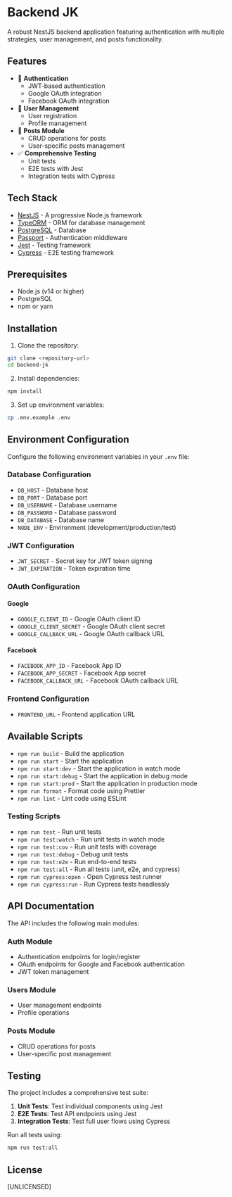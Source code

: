 # Backend JK

A robust NestJS backend application featuring authentication with multiple strategies, user management, and posts functionality.

## Features

- 🔐 **Authentication**
  - JWT-based authentication
  - Google OAuth integration
  - Facebook OAuth integration
- 👥 **User Management**
  - User registration
  - Profile management
- 📝 **Posts Module**
  - CRUD operations for posts
  - User-specific posts management
- ✅ **Comprehensive Testing**
  - Unit tests
  - E2E tests with Jest
  - Integration tests with Cypress

## Tech Stack

- [NestJS](https://nestjs.com/) - A progressive Node.js framework
- [TypeORM](https://typeorm.io/) - ORM for database management
- [PostgreSQL](https://www.postgresql.org/) - Database
- [Passport](http://www.passportjs.org/) - Authentication middleware
- [Jest](https://jestjs.io/) - Testing framework
- [Cypress](https://www.cypress.io/) - E2E testing framework

## Prerequisites

- Node.js (v14 or higher)
- PostgreSQL
- npm or yarn

## Installation

1. Clone the repository:

```bash
git clone <repository-url>
cd backend-jk
```

2. Install dependencies:

```bash
npm install
```

3. Set up environment variables:

```bash
cp .env.example .env
```

## Environment Configuration

Configure the following environment variables in your `.env` file:

### Database Configuration

- `DB_HOST` - Database host
- `DB_PORT` - Database port
- `DB_USERNAME` - Database username
- `DB_PASSWORD` - Database password
- `DB_DATABASE` - Database name
- `NODE_ENV` - Environment (development/production/test)

### JWT Configuration

- `JWT_SECRET` - Secret key for JWT token signing
- `JWT_EXPIRATION` - Token expiration time

### OAuth Configuration

#### Google

- `GOOGLE_CLIENT_ID` - Google OAuth client ID
- `GOOGLE_CLIENT_SECRET` - Google OAuth client secret
- `GOOGLE_CALLBACK_URL` - Google OAuth callback URL

#### Facebook

- `FACEBOOK_APP_ID` - Facebook App ID
- `FACEBOOK_APP_SECRET` - Facebook App secret
- `FACEBOOK_CALLBACK_URL` - Facebook OAuth callback URL

### Frontend Configuration

- `FRONTEND_URL` - Frontend application URL

## Available Scripts

- `npm run build` - Build the application
- `npm run start` - Start the application
- `npm run start:dev` - Start the application in watch mode
- `npm run start:debug` - Start the application in debug mode
- `npm run start:prod` - Start the application in production mode
- `npm run format` - Format code using Prettier
- `npm run lint` - Lint code using ESLint

### Testing Scripts

- `npm run test` - Run unit tests
- `npm run test:watch` - Run unit tests in watch mode
- `npm run test:cov` - Run unit tests with coverage
- `npm run test:debug` - Debug unit tests
- `npm run test:e2e` - Run end-to-end tests
- `npm run test:all` - Run all tests (unit, e2e, and cypress)
- `npm run cypress:open` - Open Cypress test runner
- `npm run cypress:run` - Run Cypress tests headlessly

## API Documentation

The API includes the following main modules:

### Auth Module

- Authentication endpoints for login/register
- OAuth endpoints for Google and Facebook authentication
- JWT token management

### Users Module

- User management endpoints
- Profile operations

### Posts Module

- CRUD operations for posts
- User-specific post management

## Testing

The project includes a comprehensive test suite:

1. **Unit Tests**: Test individual components using Jest
2. **E2E Tests**: Test API endpoints using Jest
3. **Integration Tests**: Test full user flows using Cypress

Run all tests using:

```bash
npm run test:all
```

## License

[UNLICENSED]
